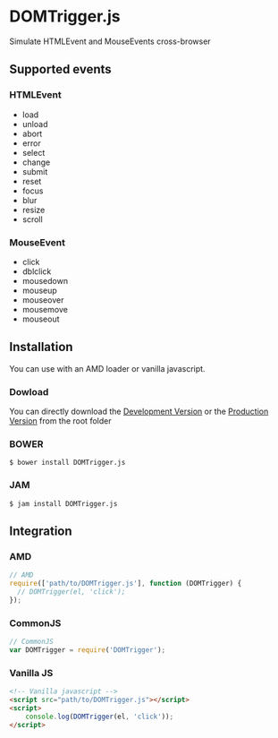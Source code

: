 # DOMTrigger.js

Simulate HTMLEvent and MouseEvents cross-browser

## Supported events

### HTMLEvent

* load
* unload
* abort
* error
* select
* change
* submit
* reset
* focus
* blur
* resize
* scroll

### MouseEvent

* click
* dblclick
* mousedown
* mouseup
* mouseover
* mousemove
* mouseout

## Installation

You can use with an AMD loader or vanilla javascript.

### Dowload
You can directly download the
[Development Version](https://raw.github.com/stevoland/DOMTrigger.js/master/dist/DOMTrigger.js)
or the
[Production Version](https://raw.github.com/stevoland/DOMTrigger.js/master/dist/DOMTrigger.min.js)
from the root folder

### BOWER
```shell
$ bower install DOMTrigger.js
```

### JAM
```shell
$ jam install DOMTrigger.js
```

## Integration

### AMD
```javascript
// AMD
require(['path/to/DOMTrigger.js'], function (DOMTrigger) {
  // DOMTrigger(el, 'click');
});
```

### CommonJS
```javascript
// CommonJS
var DOMTrigger = require('DOMTrigger');
```

### Vanilla JS
```html
<!-- Vanilla javascript -->
<script src="path/to/DOMTrigger.js"></script>
<script>
	console.log(DOMTrigger(el, 'click'));
</script>
```


